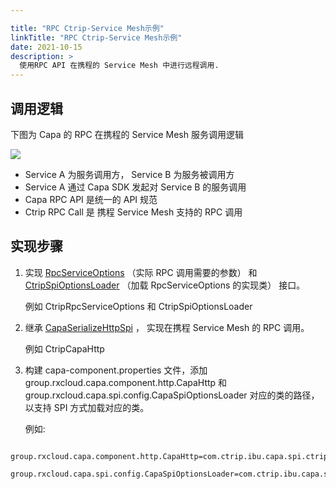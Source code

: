 ```yaml
---

title: "RPC Ctrip-Service Mesh示例"
linkTitle: "RPC Ctrip-Service Mesh示例"
date: 2021-10-15
description: >
  使用RPC API 在携程的 Service Mesh 中进行远程调用.
---
```


## 调用逻辑
下图为 Capa 的 RPC 在携程的 Service Mesh 服务调用逻辑

![](https://raw.githubusercontent.com/reactivegroup/capa.io/master/content/images/zh/docs/Example/RPC/rpc_invoke_in_ctrip.png)

* Service A 为服务调用方， Service B 为服务被调用方
* Service A 通过 Capa SDK 发起对 Service B 的服务调用
* Capa RPC API 是统一的 API 规范
* Ctrip RPC Call 是 携程 Service Mesh 支持的 RPC 调用

## 实现步骤
1. 实现 [RpcServiceOptions](https://github.com/reactivegroup/capa/blob/master/sdk-spi/src/main/java/group/rxcloud/capa/spi/config/RpcServiceOptions.java) （实际 RPC 调用需要的参数） 和 [CtripSpiOptionsLoader](https://github.com/reactivegroup/capa/blob/master/sdk-spi/src/main/java/group/rxcloud/capa/spi/config/CapaSpiOptionsLoader.java) （加载 RpcServiceOptions 的实现类） 接口。

     例如 CtripRpcServiceOptions 和 CtripSpiOptionsLoader  

2. 继承 [CapaSerializeHttpSpi](https://github.com/reactivegroup/capa/blob/master/sdk-spi/src/main/java/group/rxcloud/capa/spi/http/CapaSerializeHttpSpi.java) ， 实现在携程 Service Mesh 的 RPC 调用。

     例如 CtripCapaHttp

3. 构建 capa-component.properties 文件，添加 group.rxcloud.capa.component.http.CapaHttp 和 group.rxcloud.capa.spi.config.CapaSpiOptionsLoader 对应的类的路径，以支持 SPI 方式加载对应的类。

   例如:
```
 group.rxcloud.capa.component.http.CapaHttp=com.ctrip.ibu.capa.spi.ctrip.http.CtripCapaHttp
 group.rxcloud.capa.spi.config.CapaSpiOptionsLoader=com.ctrip.ibu.capa.spi.ctrip.config.CtripSpiOptionsLoader   
```
       
